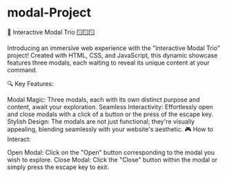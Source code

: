 # modal-Project
🌟 Interactive Modal Trio 🪟🪟🪟

Introducing an immersive web experience with the "Interactive Modal Trio" project! Created with HTML, CSS, and JavaScript, this dynamic showcase features three modals, each waiting to reveal its unique content at your command.

🔍 Key Features:

Modal Magic: Three modals, each with its own distinct purpose and content, await your exploration.
Seamless Interactivity: Effortlessly open and close modals with a click of a button or the press of the escape key.
Stylish Design: The modals are not just functional; they're visually appealing, blending seamlessly with your website's aesthetic.
🎮 How to Interact:

Open Modal: Click on the "Open" button corresponding to the modal you wish to explore.
Close Modal: Click the "Close" button within the modal or simply press the escape key to exit.
